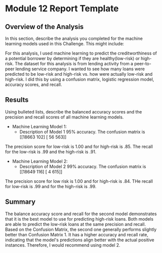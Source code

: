 # Module 12 Report Template

## Overview of the Analysis

In this section, describe the analysis you completed for the machine learning models used in this Challenge. This might include:

For this analysis, I used machine learning to predict the creditworthiness of a potential borrower by determining if they are healthy(low-risk) or high-risk. The dataset for this analysis is from lending activity from a peer-to-peer lending service company. I wanted to see how many loans were predicted to be low-risk and high-risk vs. how were actually low-risk and high-risk. I did this by using a confusion matrix, logistic regression model, accuracy scores, and recall. 

## Results

Using bulleted lists, describe the balanced accuracy scores and the precision and recall scores of all machine learning models.

* Machine Learning Model 1:
  * Description of Model 1 95% accuracy. The confusion matrix is [[18663   102]
 [   56   563]]

 The precision score for low-risk is 1.00 and for high-risk is .85. 
 The recall for the low-risk is .99 and the high-risk is .91. 
  


* Machine Learning Model 2:
  * Description of Model 2 99% accuracy. The confusion matrix is 
[[18649   116]
 [    4   615]]

 The precision score for low risk is 1.00 and for high-risk is .84. 
 THe recall for low-risk is .99 and for the high-risk is .99. 
## Summary

The balance accuracy score and recall for the second model demonstrates that it is the best model to use for predicting high-risk loans. Both models are able to predict the low-risk loans at the same precision and recall. Based on the Confusion Matrix, the second one generally performs slightly better than Confusion Matrix 1. It has a higher accuracy and recall rate, indicating that the model's predictions align better with the actual positive instances. Therefore, I would recommend using model 2. 
